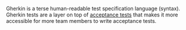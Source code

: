 Gherkin is a terse human-readable test specification language (syntax). Gherkin
tests are a layer on top of [acceptance tests](../Acceptance/AcceptanceTesting.md)
that makes it more accessible for more team members to write acceptance tests.
